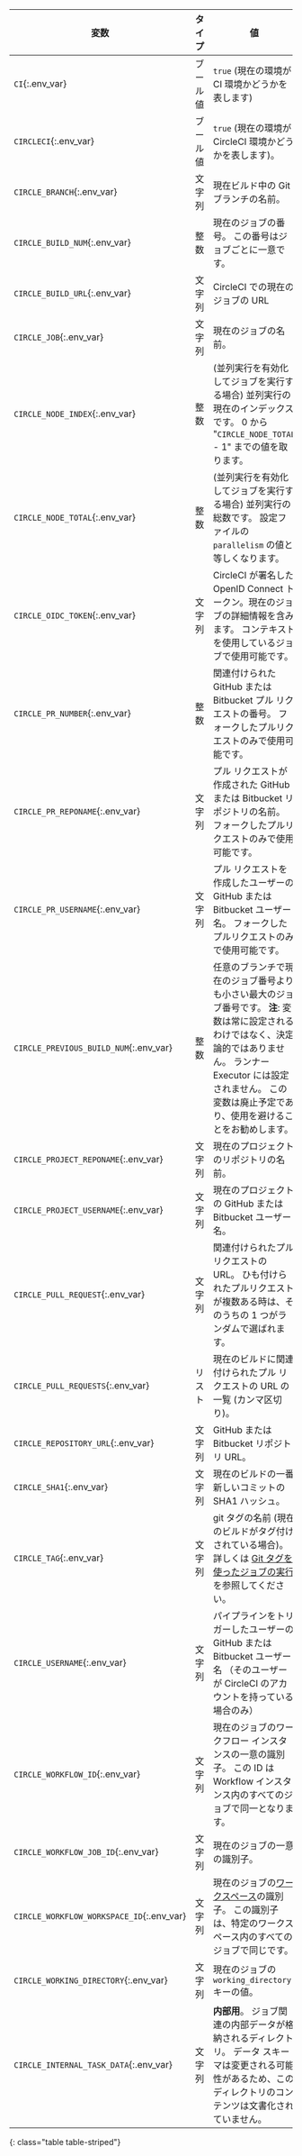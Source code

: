 | 変数                                        | タイプ  | 値                                                                                                                                   |
| ----------------------------------------- | ---- | ----------------------------------------------------------------------------------------------------------------------------------- |
| `CI`{:.env_var}                           | ブール値 | `true` (現在の環境が CI 環境かどうかを表します)                                                                                                      |
| `CIRCLECI`{:.env_var}                     | ブール値 | `true` (現在の環境が CircleCI 環境かどうかを表します)。                                                                                               |
| `CIRCLE_BRANCH`{:.env_var}                | 文字列  | 現在ビルド中の Git ブランチの名前。                                                                                                                |
| `CIRCLE_BUILD_NUM`{:.env_var}             | 整数   | 現在のジョブの番号。 この番号はジョブごとに一意です。                                                                                                         |
| `CIRCLE_BUILD_URL`{:.env_var}             | 文字列  | CircleCI での現在のジョブの URL                                                                                                              |
| `CIRCLE_JOB`{:.env_var}                   | 文字列  | 現在のジョブの名前。                                                                                                                          |
| `CIRCLE_NODE_INDEX`{:.env_var}            | 整数   | (並列実行を有効化してジョブを実行する場合) 並列実行の現在のインデックスです。 0 から "`CIRCLE_NODE_TOTAL` - 1" までの値を取ります。                                                  |
| `CIRCLE_NODE_TOTAL`{:.env_var}            | 整数   | (並列実行を有効化してジョブを実行する場合) 並列実行の総数です。 設定ファイルの `parallelism` の値と等しくなります。                                                                 |
| `CIRCLE_OIDC_TOKEN`{:.env_var}            | 文字列  | CircleCI が署名した OpenID Connect トークン。現在のジョブの詳細情報を含みます。 コンテキストを使用しているジョブで使用可能です。                                                       |
| `CIRCLE_PR_NUMBER`{:.env_var}             | 整数   | 関連付けられた GitHub または Bitbucket プル リクエストの番号。 フォークしたプルリクエストのみで使用可能です。                                                                   |
| `CIRCLE_PR_REPONAME`{:.env_var}           | 文字列  | プル リクエストが作成された GitHub または Bitbucket リポジトリの名前。 フォークしたプルリクエストのみで使用可能です。                                                               |
| `CIRCLE_PR_USERNAME`{:.env_var}           | 文字列  | プル リクエストを作成したユーザーの GitHub または Bitbucket ユーザー名。 フォークしたプルリクエストのみで使用可能です。                                                              |
| `CIRCLE_PREVIOUS_BUILD_NUM`{:.env_var}    | 整数   | 任意のブランチで現在のジョブ番号よりも小さい最大のジョブ番号です。 **注**: 変数は常に設定されるわけではなく、決定論的ではありません。 ランナー Executor には設定されません。 この変数は廃止予定であり、使用を避けることをお勧めします。       |
| `CIRCLE_PROJECT_REPONAME`{:.env_var}      | 文字列  | 現在のプロジェクトのリポジトリの名前。                                                                                                                 |
| `CIRCLE_PROJECT_USERNAME`{:.env_var}      | 文字列  | 現在のプロジェクトの GitHub または Bitbucket ユーザー名。                                                                                              |
| `CIRCLE_PULL_REQUEST`{:.env_var}          | 文字列  | 関連付けられたプル リクエストの URL。 ひも付けられたプルリクエストが複数ある時は、そのうちの 1 つがランダムで選ばれます。                                                                   |
| `CIRCLE_PULL_REQUESTS`{:.env_var}         | リスト  | 現在のビルドに関連付けられたプル リクエストの URL の一覧 (カンマ区切り)。                                                                                           |
| `CIRCLE_REPOSITORY_URL`{:.env_var}        | 文字列  | GitHub または Bitbucket リポジトリ URL。                                                                                                     |
| `CIRCLE_SHA1`{:.env_var}                  | 文字列  | 現在のビルドの一番新しいコミットの SHA1 ハッシュ。                                                                                                          |
| `CIRCLE_TAG`{:.env_var}                   | 文字列  | git タグの名前 (現在のビルドがタグ付けされている場合)。 詳しくは [Git タグを使ったジョブの実行]({{site.baseurl}}/ja/workflows/#executing-workflows-for-a-git-tag)を参照してください。 |
| `CIRCLE_USERNAME`{:.env_var}              | 文字列  | パイプラインをトリガーしたユーザーの GitHub または Bitbucket ユーザー名 （そのユーザーが CircleCI のアカウントを持っている場合のみ）                                                   |
| `CIRCLE_WORKFLOW_ID`{:.env_var}           | 文字列  | 現在のジョブのワークフロー インスタンスの一意の識別子。 この ID は Workflow インスタンス内のすべてのジョブで同一となります。                                                              |
| `CIRCLE_WORKFLOW_JOB_ID`{:.env_var}       | 文字列  | 現在のジョブの一意の識別子。                                                                                                                      |
| `CIRCLE_WORKFLOW_WORKSPACE_ID`{:.env_var} | 文字列  | 現在のジョブの[ワークスペース]({{site.baseurl}}/ja/glossary/#workspace)の識別子。 この識別子は、特定のワークスペース内のすべてのジョブで同じです。                                     |
| `CIRCLE_WORKING_DIRECTORY`{:.env_var}     | 文字列  | 現在のジョブの `working_directory` キーの値。                                                                                                   |
| `CIRCLE_INTERNAL_TASK_DATA`{:.env_var}    | 文字列  | **内部用**。 ジョブ関連の内部データが格納されるディレクトリ。 データ スキーマは変更される可能性があるため、このディレクトリのコンテンツは文書化されていません。                                                 |
{: class="table table-striped"}
